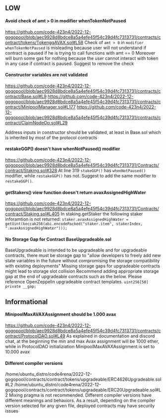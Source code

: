 ## LOW
#### Avoid check of amt > 0 in modifier whenTokenNotPaused 
https://github.com/code-423n4/2022-12-gogopool/blob/aec9928d8bdce8a5a4efe45f54c39d4fc7313731/contracts/contract/tokens/TokenggAVAX.sol#L58
Check of `amt > 0` in `modifier whenTokenNotPaused` is misleading because user will not understand if contract is paused if he is trying to call functions with amt == 0
Moreover will burn some gas for nothing because the user cannot interact with token in any case if contract is paused.
Suggest to remove the check


#### Constructor variables are not validated
https://github.com/code-423n4/2022-12-gogopool/blob/aec9928d8bdce8a5a4efe45f54c39d4fc7313731/contracts/contract/Base.sol#L9
https://github.com/code-423n4/2022-12-gogopool/blob/aec9928d8bdce8a5a4efe45f54c39d4fc7313731/contracts/contract/MinipoolManager.sol#L177
https://github.com/code-423n4/2022-12-gogopool/blob/aec9928d8bdce8a5a4efe45f54c39d4fc7313731/contracts/contract/ClaimNodeOp.sol#L29

Address inputs  in constructor should be validated, at least in Base.sol which is inherited by most of the protocol contracts


#### restakeGGP() doesn't have whenNotPaused() modifier
https://github.com/code-423n4/2022-12-gogopool/blob/aec9928d8bdce8a5a4efe45f54c39d4fc7313731/Contracts/contract/Staking.sol#328
At line 319 `stakeGGP()` has `whenNotPaused()` modifier, while `restakeGGP()` has not. Suggest to add the same modifier to `restakeGGP()`.


#### getStakers() view function doesn't return  avaxAssignedHighWater
https://github.com/code-423n4/2022-12-gogopool/blob/aec9928d8bdce8a5a4efe45f54c39d4fc7313731/Contracts/contract/Staking.sol#L405
In staking.getStaker the following staker inforamtion is not returned:
`staker.avaxAssignedHighWater = getUint(keccak256(abi.encodePacked("staker.item", stakerIndex, ".avaxAssignedHighWater")));`


#### No Storage Gap for Contract BaseUpgradeable.sol 
BaseUpgradeable is intended to be upgradeable and for upgradeable contracts, there must be storage gap to "allow developers to freely add new state variables in the future without compromising the storage compatibility with existing deployments" 
Missing storage gaps for upgradeable contracts might lead to storage slot collision
Recommend adding appropriate storage gap at the end of upgradeable contracts such as the below. Please reference OpenZeppelin upgradeable contract templates.
`uint256[50] private __gap;`



## Informational

#### MinipoolMaxAVAXAssignment should be 1.000 avax
https://github.com/code-423n4/2022-12-gogopool/blob/aec9928d8bdce8a5a4efe45f54c39d4fc7313731/contracts/contract/ProtocolDAO.sol#L49
As explained in documentation and discord chat, at the beginning the min and max Avax assignment will be 1000 ether, while in ProtocolDAO initializiation MinipoolMaxAVAXAssignment is set to 10.000 avax


#### Different compiler versions 
/home/ubuntu_distro/code4rena/2022-12-gogopool/contracts/contract/tokens/upgradeable/ERC4626Upgradeable.sol#L2
/home/ubuntu_distro/code4rena/2022-12-gogopool/contracts/contract/tokens/upgradeable/ERC20Upgradeable.sol#L2
Mixing pragma is not recommended. Different compiler versions have different meanings and behaviors. 
As a result, depending on the compiler version selected for any given file, deployed contracts may have security issues
